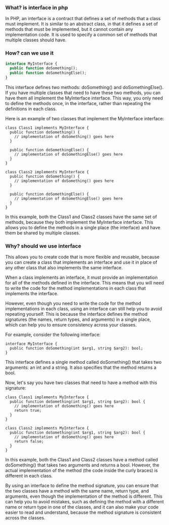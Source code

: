 ### What? is interface in php
In PHP, an interface is a contract that defines a set of methods that a class must implement. It is similar to an abstract class, in that it defines a set of methods that must be implemented, but it cannot contain any implementation code. It is used to specify a common set of methods that multiple classes should have.

### How? can we use it
```php
interface MyInterface {
  public function doSomething();
  public function doSomethingElse();
}
```
This interface defines two methods: doSomething() and doSomethingElse(). If you have multiple classes that need to have these two methods, you can have them all implement the MyInterface interface. This way, you only need to define the methods once, in the interface, rather than repeating the definitions in each class.

Here is an example of two classes that implement the MyInterface interface:
```
class Class1 implements MyInterface {
  public function doSomething() {
    // implementation of doSomething() goes here
  }

  public function doSomethingElse() {
    // implementation of doSomethingElse() goes here
  }
}

class Class2 implements MyInterface {
  public function doSomething() {
    // implementation of doSomething() goes here
  }

  public function doSomethingElse() {
    // implementation of doSomethingElse() goes here
  }
}
```
In this example, both the Class1 and Class2 classes have the same set of methods, because they both implement the MyInterface interface. This allows you to define the methods in a single place (the interface) and have them be shared by multiple classes.

### Why? should we use interface
This allows you to create code that is more flexible and reusable, because you can create a class that implements an interface and use it in place of any other class that also implements the same interface.

When a class implements an interface, it must provide an implementation for all of the methods defined in the interface. This means that you will need to write the code for the method implementations in each class that implements the interface.

However, even though you need to write the code for the method implementations in each class, using an interface can still help you to avoid repeating yourself. This is because the interface defines the method signatures (the names, return types, and arguments) in a single place, which can help you to ensure consistency across your classes.

For example, consider the following interface:
```
interface MyInterface {
  public function doSomething(int $arg1, string $arg2): bool;
}
```

This interface defines a single method called doSomething() that takes two arguments: an int and a string. It also specifies that the method returns a bool.

Now, let's say you have two classes that need to have a method with this signature:
```
class Class1 implements MyInterface {
  public function doSomething(int $arg1, string $arg2): bool {
    // implementation of doSomething() goes here
    return true;
  }
}

class Class2 implements MyInterface {
  public function doSomething(int $arg1, string $arg2): bool {
    // implementation of doSomething() goes here
    return false;
  }
}
```

In this example, both the Class1 and Class2 classes have a method called doSomething() that takes two arguments and returns a bool. However, the actual implementation of the method (the code inside the curly braces) is different in each class.

By using an interface to define the method signature, you can ensure that the two classes have a method with the same name, return type, and arguments, even though the implementation of the method is different. This can help you to avoid mistakes, such as defining the method with a different name or return type in one of the classes, and it can also make your code easier to read and understand, because the method signature is consistent across the classes.